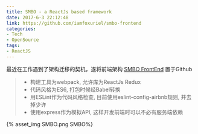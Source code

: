 ```yaml
---
title: SMBO - a ReactJs based framework
date: 2017-6-3 22:12:48
link: https://github.com/iamfoxuriel/smbo-frontend
categories:
- Tech
- OpenSource
tags: 
- ReactJS
---
```

最近在工作遇到了架构迁移的契机，遂将前端架构 [SMBO FrontEnd](https://github.com/iamfoxuriel/smbo-frontend) 置于Github
>* 构建工具为webpack, 允许库为ReactJs Redux  
>* 代码风格为ES6, 打包时候经Babel转换  
>* 用ESLint作为代码风格检查, 目前使用eslint-config-airbnb规则, 并去掉少许  
>* 使用express作为模拟API, 这样开发前端时可以不必有服务端依赖

{% asset_img SMBO.png  SMBO%}

<!-- excerpt -->
